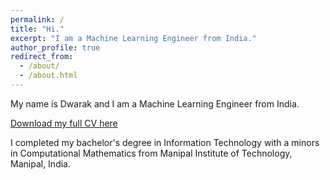 ```yaml
---
permalink: /
title: "Hi."
excerpt: "I am a Machine Learning Engineer from India."
author_profile: true
redirect_from: 
  - /about/
  - /about.html
---
```


My name is Dwarak and I am a Machine Learning Engineer from India. 

[Download my full CV here](https://drive.google.com/file/d/19n4t4qmf6PqlXsmlEDXEpqx4Z3Oa48p2/view?usp=sharing)

I completed my bachelor's degree in Information Technology with a minors in Computational Mathematics from Manipal Institute of Technology, Manipal, India. 